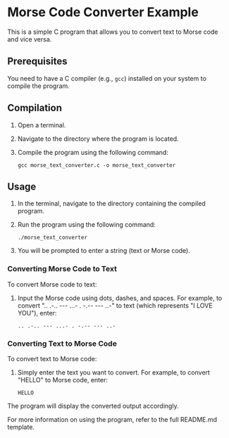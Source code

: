 # Morse Code Converter Example

This is a simple C program that allows you to convert text to Morse code and vice versa.

## Prerequisites

You need to have a C compiler (e.g., `gcc`) installed on your system to compile the program.

## Compilation

1. Open a terminal.
2. Navigate to the directory where the program is located.
3. Compile the program using the following command:

   ```
   gcc morse_text_converter.c -o morse_text_converter
   ```

## Usage

1. In the terminal, navigate to the directory containing the compiled program.
2. Run the program using the following command:

   ```
   ./morse_text_converter
   ```

3. You will be prompted to enter a string (text or Morse code).

### Converting Morse Code to Text

To convert Morse code to text:

1. Input the Morse code using dots, dashes, and spaces. For example, to convert ".. .-.. --- ...- . -.-- --- ..-" to text (which represents "I LOVE YOU"), enter:

   ```
   .. .-.. --- ...- . -.-- --- ..-
   ```

### Converting Text to Morse Code

To convert text to Morse code:

1. Simply enter the text you want to convert. For example, to convert "HELLO" to Morse code, enter:

   ```
   HELLO
   ```

The program will display the converted output accordingly.

For more information on using the program, refer to the full README.md template.
